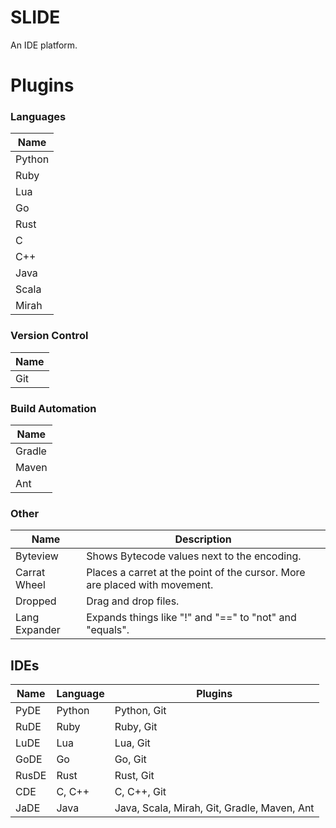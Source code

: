 # SLIDE
An IDE platform.

# Plugins
### Languages
| Name   |
| ------ |
| Python |
| Ruby   |
| Lua    |
| Go     |
| Rust   |
| C      |
| C++    |
| Java   |
| Scala  |
| Mirah  |

### Version Control
| Name |
| ---- |
| Git  |

### Build Automation
| Name   |
| ------ |
| Gradle |
| Maven  |
| Ant    |

### Other
| Name         | Description |
| ------------ | ----------- |
| Byteview     | Shows Bytecode values next to the encoding. |
| Carrat Wheel | Places a carret at the point of the cursor. More are placed with movement. |
| Dropped      | Drag and drop files. |
| Lang Expander | Expands things like "!" and "==" to "not" and "equals". |

## IDEs
| Name  | Language | Plugins |
| ----- | -------- | ------- |
| PyDE  | Python   | Python, Git |
| RuDE  | Ruby     | Ruby, Git |
| LuDE  | Lua      | Lua, Git |
| GoDE  | Go       | Go, Git |
| RusDE | Rust     | Rust, Git |
| CDE   | C, C++   | C, C++, Git |
| JaDE  | Java     | Java, Scala, Mirah, Git, Gradle, Maven, Ant |
